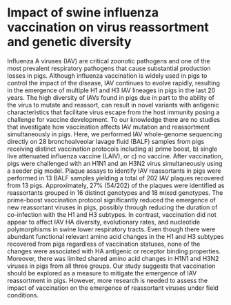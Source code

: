 # Impact of swine influenza vaccination on virus reassortment and genetic diversity

Influenza A viruses (IAV) are critical zoonotic pathogens and one of the most prevalent respiratory pathogens that cause substantial production losses in pigs. Although influenza vaccination is widely used in pigs to control the impact of the disease, IAV continues to evolve rapidly, resulting in the emergence of multiple H1 and H3 IAV lineages in pigs in the last 20 years. The high diversity of IAVs found in pigs due in part to the ability of the virus to mutate and reassort, can result in novel variants with antigenic characteristics that facilitate virus escape from the host immunity posing a challenge for vaccine development. To our knowledge there are no studies that investigate how vaccination affects IAV mutation and reassortment simultaneously in pigs. Here, we performed IAV whole-genome sequencing directly on 28 bronchoalveolar lavage fluid (BALF) samples from pigs receiving distinct vaccination protocols including a) prime boost, b) single live attenuated influenza vaccine (LAIV), or c) no vaccine. After vaccination, pigs were challenged with an H1N1 and an H3N2 virus simultaneously using a seeder pig model. Plaque assays to identify IAV reassortants in pigs were performed in 13 BALF samples yielding a total of 202 IAV plaques recovered from 13 pigs. Approximately, 27% (54/202) of the plaques were identified as reassortants grouped in 16 distinct genotypes and 18 mixed genotypes. The prime-boost vaccination protocol significantly reduced the emergence of new reassortant viruses in pigs, possibly through reducing the duration of co-infection with the H1 and H3 subtypes. In contrast, vaccination did not appear to affect IAV HA diversity, evolutionary rates, and nucleotide polymorphisms in swine lower respiratory tracts. Even though there were abundant functional relevant amino acid changes in the H1 and H3 subtypes recovered from pigs regardless of vaccination statuses, none of the changes were associated with HA antigenic or receptor binding properties. Moreover, there was limited shared amino acid changes in H1N1 and H3N2 viruses in pigs from all three groups. Our study suggests that vaccination should be explored as a measure to mitigate the emergence of IAV reassortment in pigs. However, more research is needed to assess the impact of vaccination on the emergence of reassortant viruses under field conditions.

